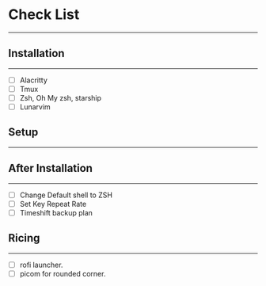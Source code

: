 # Check List

---

## Installation

---

- [ ] Alacritty
- [ ] Tmux
- [ ] Zsh, Oh My zsh, starship
- [ ] Lunarvim

## Setup

---

## After Installation

---

- [ ] Change Default shell to ZSH
- [ ] Set Key Repeat Rate
- [ ] Timeshift backup plan

## Ricing

---

- [ ] rofi launcher.
- [ ] picom for rounded corner.
